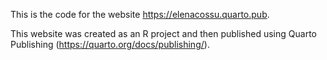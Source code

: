 This is the code for the website https://elenacossu.quarto.pub.

This website was created as an R project and then published using Quarto Publishing (https://quarto.org/docs/publishing/).
